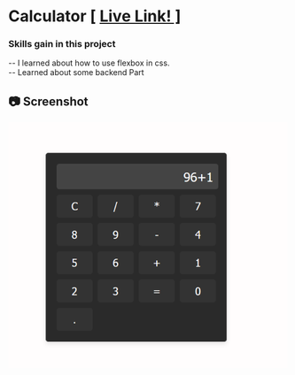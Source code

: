 <h1>Calculator [ <a href="https://mirajmahajan1.netlify.app/">Live Link! ]</a></h1>
<h3>Skills gain in this project</h3>
-- I learned about how to use flexbox in css. <br>
-- Learned about some backend Part <br>
<h2>📷 Screenshot</h2>
<img src="./Images/Image.png" alt="Output">
